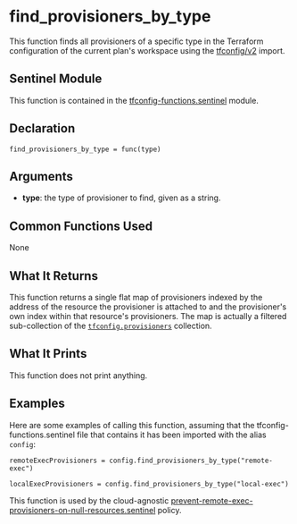 # find_provisioners_by_type
This function finds all provisioners of a specific type in the Terraform configuration of the current plan's workspace using the [tfconfig/v2](https://www.terraform.io/docs/cloud/sentinel/import/tfconfig-v2.html) import.

## Sentinel Module
This function is contained in the [tfconfig-functions.sentinel](../../tfconfig-functions.sentinel) module.

## Declaration
`find_provisioners_by_type = func(type)`

## Arguments
* **type**: the type of provisioner to find, given as a string.

## Common Functions Used
None

## What It Returns
This function returns a single flat map of provisioners indexed by the address of the resource the provisioner is attached to and the provisioner's own index within that resource's provisioners. The map is actually a filtered sub-collection of the [`tfconfig.provisioners`](https://www.terraform.io/docs/cloud/sentinel/import/tfconfig-v2.html#the-provisioners-collection) collection.

## What It Prints
This function does not print anything.

## Examples
Here are some examples of calling this function, assuming that the tfconfig-functions.sentinel file that contains it has been imported with the alias `config`:
```
remoteExecProvisioners = config.find_provisioners_by_type("remote-exec")

localExecProvisioners = config.find_provisioners_by_type("local-exec")
```

This function is used by the cloud-agnostic [prevent-remote-exec-provisioners-on-null-resources.sentinel](../../../cloud-agnostic/prevent-remote-exec-provisioners-on-null-resources.sentinel) policy.
